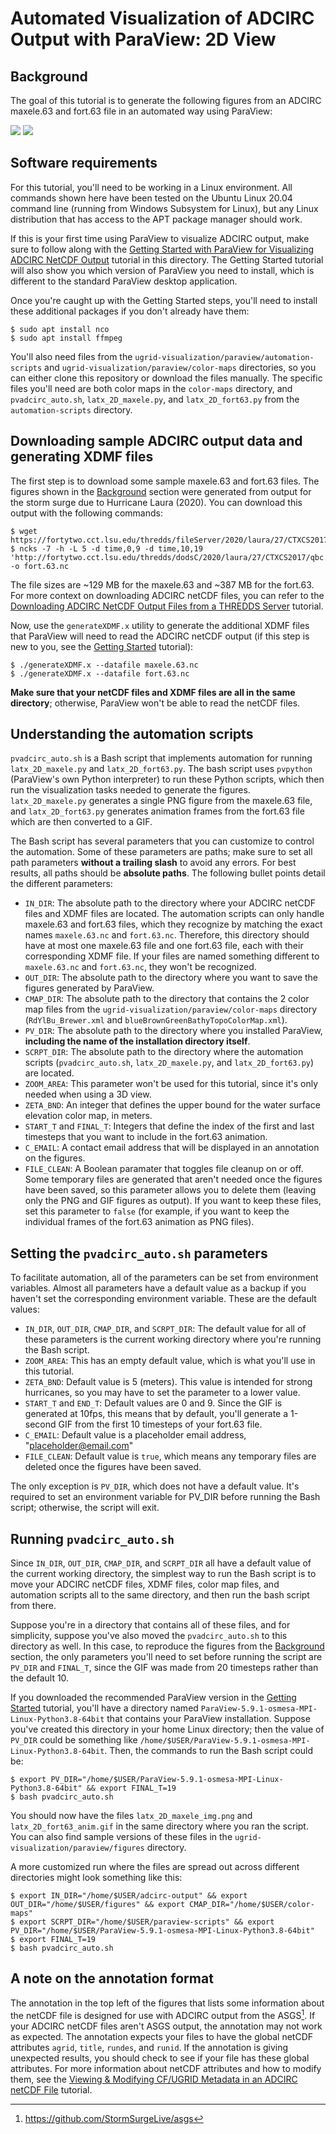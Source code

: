 # Automated Visualization of ADCIRC Output with ParaView: 2D View

## Background

The goal of this tutorial is to generate the following figures from an ADCIRC maxele.63 and fort.63 file in an automated way using ParaView:

![](https://github.com/StormSurgeLive/ugrid-visualization/blob/main/paraview/tutorial-figures/latx_2D_maxele_img.png)
![](https://github.com/StormSurgeLive/ugrid-visualization/blob/main/paraview/tutorial-figures/latx_2D_fort63_anim.gif)

## Software requirements

For this tutorial, you'll need to be working in a Linux environment. All commands shown here have been tested on the Ubuntu Linux 20.04 command line (running from Windows Subsystem for Linux), but any Linux distribution that has access to the APT package manager should work.

If this is your first time using ParaView to visualize ADCIRC output, make sure to follow along with the [Getting Started with ParaView for Visualizing ADCIRC NetCDF Output](https://github.com/StormSurgeLive/ugrid-visualization/blob/main/paraview/getting_started.md) tutorial in this directory. The Getting Started tutorial will also show you which version of ParaView you need to install, which is different to the standard ParaView desktop application.

Once you're caught up with the Getting Started steps, you'll need to install these additional packages if you don't already have them:
```
$ sudo apt install nco
$ sudo apt install ffmpeg
```

You'll also need files from the `ugrid-visualization/paraview/automation-scripts` and `ugrid-visualization/paraview/color-maps` directories, so you can either clone this repository or download the files manually. The specific files you'll need are both color maps in the `color-maps` directory, and `pvadcirc_auto.sh`, `latx_2D_maxele.py`, and `latx_2D_fort63.py` from the `automation-scripts` directory.

## Downloading sample ADCIRC output data and generating XDMF files

The first step is to download some sample maxele.63 and fort.63 files. The figures shown in the [Background](#Background) section were generated from output for the storm surge due to Hurricane Laura (2020). You can download this output with the following commands:
```
$ wget https://fortytwo.cct.lsu.edu/thredds/fileServer/2020/laura/27/CTXCS2017/qbc.loni.org/CTXCS2017_al132020_jgf/nhcConsensus/maxele.63.nc
$ ncks -7 -h -L 5 -d time,0,9 -d time,10,19 'http://fortytwo.cct.lsu.edu/thredds/dodsC/2020/laura/27/CTXCS2017/qbc.loni.org/CTXCS2017_al132020_jgf/nhcConsensus/fort.63.nc' -o fort.63.nc
```
The file sizes are ~129 MB for the maxele.63 and ~387 MB for the fort.63. For more context on downloading ADCIRC netCDF files, you can refer to the [Downloading ADCIRC NetCDF Output Files from a THREDDS Server](https://github.com/StormSurgeLive/ugrid-visualization/blob/main/ugrid-cf-resources/downloading_netcdf.md) tutorial.

Now, use the `generateXDMF.x` utility to generate the additional XDMF files that ParaView will need to read the ADCIRC netCDF output (if this step is new to you, see the [Getting Started](https://github.com/StormSurgeLive/ugrid-visualization/blob/main/paraview/getting_started.md) tutorial):
```
$ ./generateXDMF.x --datafile maxele.63.nc
$ ./generateXDMF.x --datafile fort.63.nc
```
**Make sure that your netCDF files and XDMF files are all in the same directory**; otherwise, ParaView won't be able to read the netCDF files.

## Understanding the automation scripts

`pvadcirc_auto.sh` is a Bash script that implements automation for running `latx_2D_maxele.py` and `latx_2D_fort63.py`. The bash script uses `pvpython` (ParaView's own Python interpreter) to run these Python scripts, which then run the visualization tasks needed to generate the figures. `latx_2D_maxele.py` generates a single PNG figure from the maxele.63 file, and `latx_2D_fort63.py` generates animation frames from the fort.63 file which are then converted to a GIF.

The Bash script has several parameters that you can customize to control the automation. Some of these parameters are paths; make sure to set all path parameters **without a trailing slash** to avoid any errors. For best results, all paths should be **absolute paths**. The following bullet points detail the different parameters:
* `IN_DIR`: The absolute path to the directory where your ADCIRC netCDF files and XDMF files are located. The automation scripts can only handle maxele.63 and fort.63 files, which they recognize by matching the exact names `maxele.63.nc` and `fort.63.nc`. Therefore, this directory should have at most one maxele.63 file and one fort.63 file, each with their corresponding XDMF file. If your files are named something different to `maxele.63.nc` and `fort.63.nc`, they won't be recognized.
* `OUT_DIR`: The absolute path to the directory where you want to save the figures generated by ParaView.
* `CMAP_DIR`: The absolute path to the directory that contains the 2 color map files from the `ugrid-visualization/paraview/color-maps` directory (`RdYlBu_Brewer.xml` and `blueBrownGreenBathyTopoColorMap.xml`). 
* `PV_DIR`: The absolute path to the directory where you installed ParaView, **including the name of the installation directory itself**.
* `SCRPT_DIR`: The absolute path to the directory where the automation scripts (`pvadcirc_auto.sh`, `latx_2D_maxele.py`, and `latx_2D_fort63.py`) are located.
* `ZOOM_AREA`: This parameter won't be used for this tutorial, since it's only needed when using a 3D view.
* `ZETA_BND`: An integer that defines the upper bound for the water surface elevation color map, in meters.
* `START_T` and `FINAL_T`: Integers that define the index of the first and last timesteps that you want to include in the fort.63 animation.
* `C_EMAIL`: A contact email address that will be displayed in an annotation on the figures.
* `FILE_CLEAN`: A Boolean paramater that toggles file cleanup on or off. Some temporary files are generated that aren't needed once the figures have been saved, so this parameter allows you to delete them (leaving only the PNG and GIF figures as output). If you want to keep these files, set this parameter to `false` (for example, if you want to keep the individual frames of the fort.63 animation as PNG files).

## Setting the `pvadcirc_auto.sh` parameters

To facilitate automation, all of the parameters can be set from environment variables. Almost all parameters have a default value as a backup if you haven't set the corresponding environment variable. These are the default values:

* `IN_DIR`, `OUT_DIR`, `CMAP_DIR`, and `SCRPT_DIR`: The default value for all of these parameters is the current working directory where you're running the Bash script.
* `ZOOM_AREA`: This has an empty default value, which is what you'll use in this tutorial.
* `ZETA_BND`: Default value is 5 (meters). This value is intended for strong hurricanes, so you may have to set the parameter to a lower value.
* `START_T` and `END_T`: Default values are 0 and 9. Since the GIF is generated at 10fps, this means that by default, you'll generate a 1-second GIF from the first 10 timesteps of your fort.63 file.
* `C_EMAIL`: Default value is a placeholder email address, "placeholder@email.com"
* `FILE_CLEAN`: Default value is `true`, which means any temporary files are deleted once the figures have been saved.

The only exception is `PV_DIR`, which does not have a default value. It's required to set an environment variable for PV_DIR before running the Bash script; otherwise, the script will exit. 

## Running `pvadcirc_auto.sh`

Since `IN_DIR`, `OUT_DIR`, `CMAP_DIR`, and `SCRPT_DIR` all have a default value of the current working directory, the simplest way to run the Bash script is to move your ADCIRC netCDF files, XDMF files, color map files, and automation scripts all to the same directory, and then run the bash script from there.

Suppose you're in a directory that contains all of these files, and for simplicity, suppose you've also moved the `pvadcirc_auto.sh` to this directory as well. In this case, to reproduce the figures from the [Background](#Background) section, the only parameters you'll need to set before running the script are `PV_DIR` and `FINAL_T`, since the GIF was made from 20 timesteps rather than the default 10.

If you downloaded the recommended ParaView version in the [Getting Started](https://github.com/StormSurgeLive/ugrid-visualization/blob/main/paraview/getting_started.md) tutorial, you'll have a directory named `ParaView-5.9.1-osmesa-MPI-Linux-Python3.8-64bit` that contains your ParaView installation. Suppose you've created this directory in your home Linux directory; then the value of `PV_DIR` could be something like `/home/$USER/ParaView-5.9.1-osmesa-MPI-Linux-Python3.8-64bit`. Then, the commands to run the Bash script could be:
```
$ export PV_DIR="/home/$USER/ParaView-5.9.1-osmesa-MPI-Linux-Python3.8-64bit" && export FINAL_T=19
$ bash pvadcirc_auto.sh
```
You should now have the files `latx_2D_maxele_img.png` and `latx_2D_fort63_anim.gif` in the same directory where you ran the script. You can also find sample versions of these files in the `ugrid-visualization/paraview/figures` directory.

A more customized run where the files are spread out across different directories might look something like this:
```
$ export IN_DIR="/home/$USER/adcirc-output" && export OUT_DIR="/home/$USER/figures" && export CMAP_DIR="/home/$USER/color-maps"
$ export SCRPT_DIR="/home/$USER/paraview-scripts" && export PV_DIR="/home/$USER/ParaView-5.9.1-osmesa-MPI-Linux-Python3.8-64bit"
$ export FINAL_T=19
$ bash pvadcirc_auto.sh
```

## A note on the annotation format

The annotation in the top left of the figures that lists some information about the netCDF file is designed for use with ADCIRC output from the ASGS[^1]. If your ADCIRC netCDF files aren't ASGS output, the annotation may not work as expected. The annotation expects your files to have the global netCDF attributes `agrid`, `title`, `rundes`, and `runid`. If the annotation is giving unexpected results, you should check to see if your file has these global attributes. For more information about netCDF attributes and how to modify them, see the [Viewing & Modifying CF/UGRID Metadata in an ADCIRC netCDF File](https://github.com/StormSurgeLive/ugrid-visualization/blob/main/ugrid-cf-resources/ugrid_cf_metadata.md#Software-requirements) tutorial.


[^1]: https://github.com/StormSurgeLive/asgs
